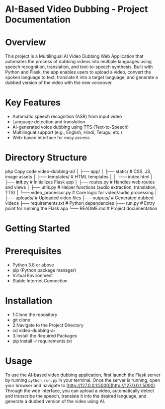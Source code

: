 # AI-Based Video Dubbing - Project Documentation
# Overview
This project is a Multilingual AI Video Dubbing Web Application that automates the process of dubbing videos into multiple languages using speech recognition, translation, and text-to-speech synthesis. Built with Python and Flask, the app enables users to upload a video, convert the spoken language to text, translate it into a target language, and generate a dubbed version of the video with the new voiceover.
# Key Features
- Automatic speech recognition (ASR) from input video
- Language detection and translation
- AI-generated voice dubbing using TTS (Text-to-Speech)
- Multilingual support (e.g., English, Hindi, Telugu, etc.)
- Web-based interface for easy access
# Directory Structure
php
Copy code
video-dubbing-ai/
│
├── app/
│   ├── static/                # CSS, JS, image assets
│   ├── templates/             # HTML templates
│   │   └── index.html
│   ├── __init__.py            # Initializes Flask app
│   ├── routes.py              # Handles web routes and views
│   ├── utils.py               # Helper functions (audio extraction, translation, TTS)
│   └── video_processor.py     # Core logic for video/audio processing
│
├── uploads/                   # Uploaded video files
├── outputs/                   # Generated dubbed videos
├── requirements.txt           # Python dependencies
├── run.py                     # Entry point for running the Flask app
└── README.md                  # Project documentation
# Getting Started
# Prerequisites
- Python 3.8 or above
- pip (Python package manager)
- Virtual Environment 
- Stable Internet Connection
# Installation
- 1.Clone the repository
- git clone <repository-url>
- 2.Navigate to the Project Directory
- cd video-dubbing-ai
- 3.Install the Required Packages
- pip install -r requirements.txt
# Usage
To use the AI-based video dubbing application, first launch the Flask server by running `python run.py` in your terminal. Once the server is running, open your browser and navigate to [http://127.0.0.1:5000](http://127.0.0.1:5000). Through the web interface, you can upload a video, automatically detect and transcribe the speech, translate it into the desired language, and generate a dubbed version of the video using AI.



